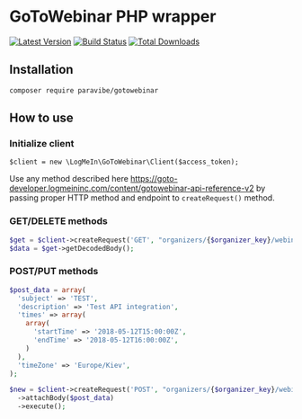 # GoToWebinar PHP wrapper

[![Latest Version](https://img.shields.io/github/release/paravibe/gotowebinar.svg?style=flat-square)](https://github.com/paravibe/gotowebinar/releases)
[![Build Status](https://img.shields.io/travis/paravibe/gotowebinar.svg?style=flat-square)](https://travis-ci.org/paravibe/gotowebinar)
[![Total Downloads](https://img.shields.io/packagist/dt/paravibe/gotowebinar.svg?style=flat-square)](https://packagist.org/packages/paravibe/gotowebinar)

## Installation
`composer require paravibe/gotowebinar`

## How to use

### Initialize client
`$client = new \LogMeIn\GoToWebinar\Client($access_token);`

Use any method described here https://goto-developer.logmeininc.com/content/gotowebinar-api-reference-v2
by passing proper HTTP method and endpoint to `createRequest()` method.

### GET/DELETE methods
```php
$get = $client->createRequest('GET', "organizers/{$organizer_key}/webinars")->execute();
$data = $get->getDecodedBody();
```
### POST/PUT methods
```php
$post_data = array(
  'subject' => 'TEST',
  'description' => 'Test API integration',
  'times' => array(
    array(
      'startTime' => '2018-05-12T15:00:00Z',
      'endTime' => '2018-05-12T16:00:00Z',
    )
  ),
  'timeZone' => 'Europe/Kiev',
);

$new = $client->createRequest('POST', "organizers/{$organizer_key}/webinars")
  ->attachBody($post_data)
  ->execute();
```
